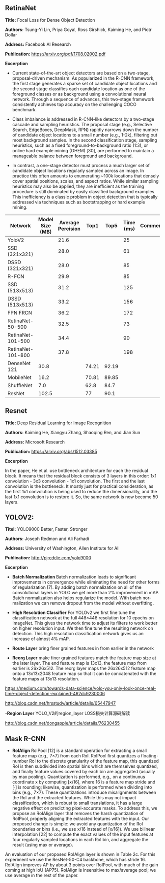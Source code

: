 ## RetinaNet

**Title:** Focal Loss for Dense Object Detection

**Authors:** Tsung-Yi Lin, Priya Goyal, Ross Girshick, Kaiming He, and Piotr Dollar

**Address:** Facebook AI Research

**Publication:** https://arxiv.org/pdf/1708.02002.pdf

**Excerption**

- Current state-of-the-art object detectors are based on a two-stage, proposal-driven mechanism. As popularized
in the R-CNN framework, the first stage generates a sparse set of candidate object locations and the second stage
classifies each candidate location as one of the foreground classes or as background using a convolutional neural network.
Through a sequence of advances, this two-stage framework consistently achieves top accuracy on the challenging COCO benchmark.

- Class imbalance is addressed in R-CNN-like detectors by a two-stage cascade and sampling heuristics. The proposal stage (e.g., Selective Search, EdgeBoxes, DeepMask, RPN) rapidly narrows down the number of candidate object locations to a small number
(e.g., 1-2k), filtering out most background samples. In the second classification stage, sampling heuristics, such as a
fixed foreground-to-background ratio (1:3), or online hard example mining (OHEM) [30], are performed to maintain a manageable balance between foreground and background.

- In contrast, a one-stage detector must process a much larger set of candidate object locations regularly sampled
across an image. In practice this often amounts to enumerating ~100k locations that densely cover spatial positions,
scales, and aspect ratios. While similar sampling heuristics may also be applied, they are inefficient as the training
procedure is still dominated by easily classified background examples. This inefficiency is a classic problem in object
detection that is typically addressed via techniques such as bootstrapping or hard example mining.


| Network | Model Size (MB) | Average Percision | Top1 | Top5 | Time (ms) | Comments |
| --------|------------|-------------------|------|------|-----------|----------|
| YoloV2 | | 21.6 | | | 25 | | | |
| SSD (321x321) | | 28.0 | | | 61 | | | |  |
| DSSD (321x321) | | 28.0 | | | 85 | | | |
| R-FCN | | 29.9 | | | 85 | | | |
| SSD (513x513) | | 31.2 | | | 125 | | | |
| DSSD (513x513) | |33.2 | | | 156 | | | |
| FPN FRCN | |36.2 | | | 172 | | | |
| RetinaNet-50-500 | | 32.5 | | | 73 | | | |
| RetinaNet-101-500 | | 34.4 | | | 90 | | | |
| RetinaNet-101-800 | | 37.8 | | | 198 | | |
| DenseNet 121 | 30.8 | | 74.21 | 92.19 | | |
| MobileNet | 16.2 | | 70.81 | 89.85 | | |
| ShuffleNet | 7.0 | | 62.8 | 84.7 | | |
| ResNet | 102.5 | | 77 | 90.1 | | |


## Resnet  

**Title:** Deep Residual Learning for Image Recognition

**Authors:** Kaiming He, Xiangyu Zhang, Shaoqing Ren, and Jian Sun

**Address:** Microsoft Research

**Publication:** https://arxiv.org/abs/1512.03385

**Excerption**

In the paper, He et al. use bottleneck architecture for each the residual block. It means that the residual block consists of 3 layers in this order: 1x1 convolution - 3x3 convolution - 1x1 convolution. The first and the last convolution is the bottleneck. It mostly just for practical consideration, as the first 1x1 convolution is being used to reduce the dimensionality, and the last 1x1 convolution is to restore it. So, the same network is now become 50 layers.

## YOLOV2:
**Titel:** YOLO9000 Better, Faster, Stronger

**Authors:** Joseph Redmon and Ali Farhadi

**Address:** University of Washington, Allen Institute for AI

**Publication:** http://pjreddie.com/yolo9000

**Excerption**

- **Batch Normalization** Batch normalization leads to significant improvements in convergence while eliminating the
need for other forms of regularization [7]. By adding batch normalization on all of the convolutional layers in YOLO
we get more than 2% improvement in mAP. Batch normalization  also  helps  regularize  the  model. With  batch  nor-
malization we can remove dropout from the model without overfitting.

- **High Resolution Classifier** 
For YOLOv2 we first fine tune the classification network at the full 448×448 resolution for 10 epochs on ImageNet. This gives the network time to adjust its filters to work better on higher resolution input. We then fine tune the resulting network on detection. This high resolution classification network gives us an increase of almost 4% mAP.


- **Route Layer**
bring finer grained features in from earlier in the network

- **Reorg Layer**
make finer grained features match the feature map size at the later layer. The end feature map is 13x13, the feature map from earlier is 26x26x512. The reorg layer maps the 26x26x512 feature map onto a 13x13x2048 feature map so that it can be concatenated with the feature maps at 13x13 resolution.

https://medium.com/towards-data-science/yolo-you-only-look-once-real-time-object-detection-explained-492dc9230006

http://blog.csdn.net/hrsstudy/article/details/65447947

-**Region Layer**
YOLO_V2的region_layer LOSS损失计算源码解读

http://blog.csdn.net/dongapple/article/details/76230455


## Mask R-CNN
- **RoIAlign** RoIPool [12] is a standard operation for extracting a small feature map (e.g., 7×7) from each RoI. RoIPool
first quantizes a floating-number RoI to the discrete granularity of the feature map, this quantized RoI is then subdivided
into spatial bins which are themselves quantized, and finally feature values covered by each bin are aggregated
(usually by max pooling). Quantization is performed, e.g., on a continuous coordinate x by computing [x/16], where
16 is a feature map stride and [·] is rounding; likewise, quantization is performed when dividing into bins (e.g., 7×7).
These quantizations introduce misalignments between the RoI and the extracted features. While this may not impact
classification, which is robust to small translations, it has a large negative effect on predicting pixel-accurate masks.
To address this, we propose an RoIAlign layer that removes the harsh quantization of RoIPool, properly aligning
the extracted features with the input. Our proposed change is simple: we avoid any quantization of the RoI boundaries
or bins (i.e., we use x/16 instead of [x/16]). We use bilinear interpolation [22] to compute the exact values of the input
features at four regularly sampled locations in each RoI bin, and aggregate the result (using max or average).

An evaluation of our proposed RoIAlign layer is shown in Table 2c. For this experiment we use the ResNet-50-C4 backbone, which has stride 16. RoIAlign improves AP by about 3 points over RoIPool, with much of the gain coming at high IoU (AP75). RoIAlign is insensitive to max/average pool; we use average in the rest of the paper.   



